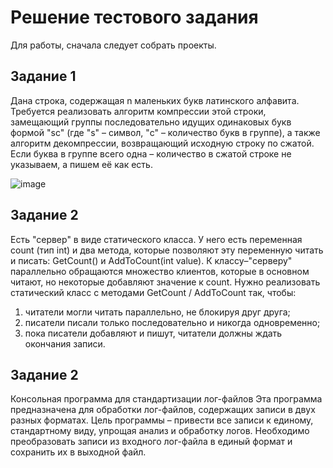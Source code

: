 # Решение тестового задания

Для работы, сначала следует собрать проекты.

## Задание 1

Дана строка, содержащая n маленьких букв латинского алфавита. Требуется реализовать
алгоритм компрессии этой строки, замещающий группы последовательно идущих
одинаковых букв формой "sc" (где "s" – символ, "с" – количество букв в группе), а также
алгоритм декомпрессии, возвращающий исходную строку по сжатой.
Если буква в группе всего одна – количество в сжатой строке не указываем, а пишем её
как есть.

![image](https://github.com/user-attachments/assets/0e657f7e-13ec-4c23-9c20-659297e8fe80)

## Задание 2

Есть "сервер" в виде статического класса.
У него есть переменная count (тип int) и два метода, которые позволяют эту
переменную читать и писать: GetCount() и AddToCount(int value).
К классу–"серверу" параллельно обращаются множество клиентов, которые в основном
читают, но некоторые добавляют значение к count.
Нужно реализовать статический класс с методами GetCount / AddToCount так,
чтобы:
1. читатели могли читать параллельно, не блокируя друг друга;
2. писатели писали только последовательно и никогда одновременно;
3. пока писатели добавляют и пишут, читатели должны ждать окончания записи.

## Задание 2

Консольная программа для стандартизации лог-файлов
Эта программа предназначена для обработки лог-файлов, содержащих записи в двух
разных форматах. Цель программы – привести все записи к единому, стандартному виду,
упрощая анализ и обработку логов.
Необходимо преобразовать записи из входного лог-файла в единый формат и сохранить
их в выходной файл.
